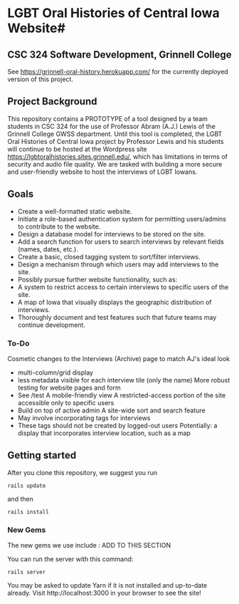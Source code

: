 # LGBT Oral Histories of Central Iowa Website#
## CSC 324 Software Development, Grinnell College ##

See https://grinnell-oral-history.herokuapp.com/ for the currently deployed version of this project.

## Project Background ##

This repository contains a PROTOTYPE of a tool designed by a team students in CSC 324 for the use of Professor Abram (A.J.) Lewis of the Grinnell College GWSS department. Until this tool is completed, the LGBT Oral Histories of Central Iowa project by Professor Lewis and his students will continue to be hosted at the Wordpress site https://lgbtoralhistories.sites.grinnell.edu/, which has limitations in terms of security and audio file quality. We are tasked with building a more secure and user-friendly website to host the interviews of LGBT Iowans.


## Goals ##
 - Create a well-formatted static website.
 - Initiate a role-based authentication system for permitting users/admins to contribute to the website.
 - Design a database model for interviews to be stored on the site.
 - Add a search function for users to search interviews by relevant fields (names, dates, etc.).
 - Create a basic, closed tagging system to sort/filter interviews.
 - Design a mechanism through which users may add interviews to the site.
 - Possibly pursue further website functionality, such as:
  - A system to restrict access to certain interviews to specific users of the site.
  - A map of Iowa that visually displays the geographic distribution of interviews.
 - Thoroughly document and test features such that future teams may continue development.

### To-Do ###

Cosmetic changes to the Interviews (Archive) page to match AJ's ideal look
- multi-column/grid display
- less metadata visible for each interview tile (only the name)
More robust testing for website pages and form
 - See /test
A mobile-friendly view
A restricted-access portion of the site accessible only to specific users
 - Build on top of active admin
A site-wide sort and search feature
 - May involve incorporating tags for interviews
 - These tags should not be created by logged-out users
Potentially: a display that incorporates interview location, such as a map

## Getting started ##

After you clone this repository, we suggest you run 
```
rails update
```
and then
```
rails install
```

### New Gems ###

The new gems we use include : ADD TO THIS SECTION

You can run the server with this command:

```
rails server
```
You may be asked to update Yarn if it is not installed and up-to-date already. Visit http://localhost:3000 in your browser to see the site!
